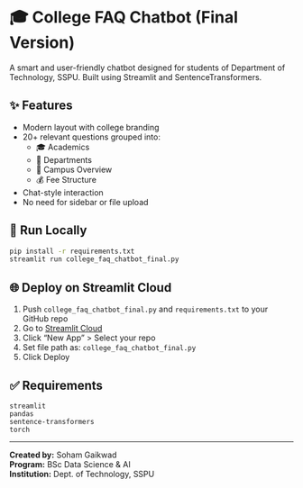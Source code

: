 
# 🎓 College FAQ Chatbot (Final Version)

A smart and user-friendly chatbot designed for students of Department of Technology, SSPU. Built using Streamlit and SentenceTransformers.

## ✨ Features

- Modern layout with college branding
- 20+ relevant questions grouped into:
  - 🎓 Academics
  - 🏢 Departments
  - 🏫 Campus Overview
  - 💰 Fee Structure
- Chat-style interaction
- No need for sidebar or file upload

## 🚀 Run Locally

```bash
pip install -r requirements.txt
streamlit run college_faq_chatbot_final.py
```

## 🌐 Deploy on Streamlit Cloud

1. Push `college_faq_chatbot_final.py` and `requirements.txt` to your GitHub repo
2. Go to [Streamlit Cloud](https://streamlit.io/cloud)
3. Click “New App” > Select your repo
4. Set file path as: `college_faq_chatbot_final.py`
5. Click Deploy

## ✅ Requirements

```
streamlit
pandas
sentence-transformers
torch
```

---

**Created by:** Soham Gaikwad  
**Program:** BSc Data Science & AI  
**Institution:** Dept. of Technology, SSPU
